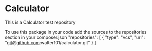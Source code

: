 # Calculator
This is a Calculator test repository

To use this package in your code add the sources to the repositories section in your composer.json 
    "repositories": [
        {
            "type": "vcs",
            "url": "git@github.com:walter101/calculator.git"
        }
    ]

